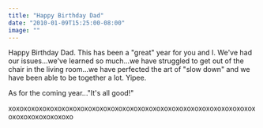 ```yaml
---
title: "Happy Birthday Dad"
date: "2010-01-09T15:25:00-08:00"
image: ""
---
```


Happy Birthday Dad. This has been a "great" year for you and I. We've had our issues...we've learned so much...we have struggled to get out of the chair in the living room...we have perfected the art of "slow down" and we have been able to be together a lot. Yipee. 

As for the coming year..."It's all good!"

xoxoxoxoxoxoxoxoxoxoxoxoxoxoxoxoxoxoxoxoxoxoxoxoxoxoxoxoxoxoxoxoxoxoxoxoxoxoxoxoxo